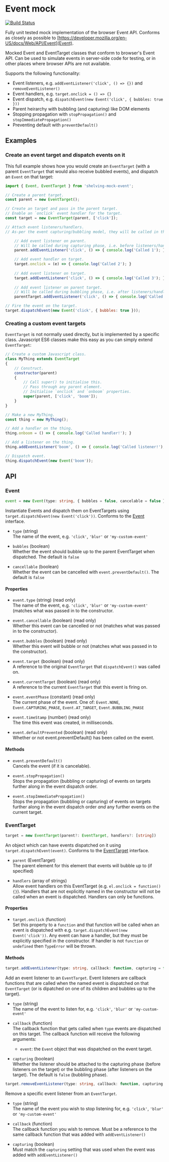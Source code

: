 # Event mock

[![Build Status](https://travis-ci.org/dhoulb/mock-event.svg?branch=master)](https://travis-ci.org/dhoulb/mock-event)

Fully unit tested mock implementation of the browser Event API. Conforms as closely as possible to [https://developer.mozilla.org/en-US/docs/Web/API/Event](Event).

Mocked Event and EventTarget classes that conform to browser's Event API. Can be used to simulate events in server-side code for testing, or in other places where browser APIs are not available. 

Supports the following functionality:

- Event listeners, e.g. `addEventListener('click', () => {})` and `removeEventListener()`
- Event handlers, e.g. `target.onclick = () => {}`
- Event dispatch, e.g. `dispatchEvent(new Event('click', { bubbles: true }))`
- Parent heirarchy with bubbling (and capturing) like DOM elements
- Stopping propagation with `stopPropagation()` and `stopImmediatePropagation()`
- Preventing default with `preventDefault()`

## Examples

### Create an event target and dispatch events on it

This full example shows how you would create an `EventTarget` (with a parent `EventTarget` that would also receive bubbled events), and dispatch an `Event` on that target:

```js
import { Event, EventTarget } from 'shelving-mock-event';

// Create a parent target.
const parent = new EventTarget();

// Create an target and pass in the parent target.
// Enable an `onclick` event handler for the target.
const target = new EventTarget(parent, ['click']); 

// Attach event listeners/handlers.
// As-per the event capturing/bubbling model, they will be called in this order.

	// Add event listener on parent.
	// Will be called during capturing phase, i.e. before listeners/handlers on the target.
	parent.addEventListener('click', () => { console.log('Called 1'); }, true);

	// Add event handler on target.
	target.onclick = (e) => { console.log('Called 2'); }
	
	// Add event listener on target.
	target.addEventListener('click', () => { console.log('Called 3'); });
	
	// Add event listener on parent target.
	// Will be called during bubbling phase, i.e. after listeners/handlers on the target.
	parentTarget.addEventListener('click', () => { console.log('Called 5'); });

// Fire the event on the target.
target.dispatchEvent(new Event('click', { bubbles: true }));
```

### Creating a custom event targets

`EventTarget` is not normally used directly, but is implemented by a specific class. Javascript ES6 classes make this easy as you can simply extend `EventTarget`:

```js
// Create a custom Javascript class.
class MyThing extends EventTarget
{
	// Construct.
	constructor(parent)
	{
		// Call super() to initialise this.
		// Pass through any parent element.
		// Initialise `onclick` and `onboom` properties.
		super(parent, ['click', 'boom']);
	}
}

// Make a new MyThing.
const thing = new MyThing();

// Add a handler on the thing.
thing.onboom = () => { console.log('Called handler!'); }

// Add a listener on the thing.
thing.addEventListener('boom', () => { console.log('Called listener!'); });

// Dispatch event.
thing.dispatchEvent(new Event('boom'));
```

## API

### Event

```typescript
event = new Event(type: string, { bubbles = false, cancelable = false })
```

Instantiate Events and dispatch them on EventTargets using `target.dispatchEvent(new Event('click'))`. Conforms to the [Event](https://developer.mozilla.org/en-US/docs/Web/API/Event) interface.


- `type` (string)  
	The name of the event, e.g. `'click'`, `'blur'` or `'my-custom-event'`

- `bubbles` (boolean)  
	Whether the event should bubble up to the parent EventTarget when dispatched. The default is `false`

- `cancellable` (boolean)  
	Whether the event can be cancelled with `event.preventDefault()`. The default is `false`

#### Properties

- `event.type` (string) (read only)  
	The name of the event, e.g. `'click'`, `'blur'` or `'my-custom-event'` (matches what was passed in to the constructor.

- `event.cancellable` (boolean) (read only)  
	Whether this event can be cancelled or not (matches what was passed in to the constructor).

- `event.bubbles` (boolean) (read only)  
	Whether this event will bubble or not (matches what was passed in to the constructor).

- `event.target` (boolean) (read only)  
	A reference to the original `EventTarget` that `dispatchEvent()` was called on.

- `event.currentTarget` (boolean) (read only)  
	A reference to the current `EventTarget` that this event is firing on.

- `event.eventPhase` (constant) (read only)  
	The current phase of the event. One of: `Event.NONE`, `Event.CAPTURING_PHASE`, `Event.AT_TARGET`, `Event.BUBBLING_PHASE`

- `event.timeStamp` (number) (read only)  
	The time this event was created, in milliseconds.

- `event.defaultPrevented` (boolean) (read only)  
	Whether or not event.preventDefault() has been called on the event.

#### Methods

- `event.preventDefault()`  
	Cancels the event (if it is cancelable).

- `event.stopPropagation()`  
	Stops the propagation (bubbling or capturing) of events on targets further along in the event dispatch order.

- `event.stopImmediatePropagation()`  
	Stops the propagation (bubbling or capturing) of events on targets further along in the event dispatch order _and_ any further events on the current target.

### EventTarget

```typescript
target = new EventTarget(parent?: EventTarget, handlers?: [string])
```

An object which can have events dispatched on it using `target.dispatchEvent(event)`. Conforms to the [EventTarget](https://developer.mozilla.org/en-US/docs/Web/API/EventTarget) interface.

- `parent` (EventTarget)  
	The parent element for this element that events will bubble up to (if specified)

- `handlers` (array of strings)  
	Allow event handlers on this EventTarget (e.g. `el.onclick = function(){}`). Handlers that are not explicitly named in the constructor will not be called when an event is dispatched. Handlers can only be functions.

#### Properties

- `target.onclick` (function)  
	Set this property to a `function` and that function will be called when an event is dispatched with e.g. `target.dispatchEvent(new Event('click'))`. Any event can have a handler, but they must be explicitly specified in the constructor. If handler is not `function` or `undefined` then `TypeError` will be thrown.

#### Methods

```typescript
target.addEventListener(type: string, callback: function, capturing = false)
```

Add an event listener to an `EventTarget`. Event listeners are callback functions that are called when the named event is dispatched on that `EventTarget` (or is dipatched on one of its children and bubbles up to the target).

- `type` (string)  
	The name of the event to listen for, e.g. `'click'`, `'blur'` or `'my-custom-event'`
 
- `callback` (function)  
	The callback function that gets called when `type` events are dispatched on this target. The callback function will receive the following arguments:
	
	- `event`: the `Event` object that was dispatched on the event target.

- `capturing` (boolean)  
	Whether the listener should be attached to the capturing phase (before listeners on the target) or the bubbling phase (after listeners on the target). The default is `false` (bubbling phase).

```typescript
target.removeEventListener(type: string, callback: function, capturing = false)
```

Remove a specific event listener from an `EventTarget`.

- `type` (string)  
	The name of the event you wish to stop listening for, e.g. `'click'`, `'blur'` or `'my-custom-event'`

- `callback` (function)  
	The callback function you wish to remove. Must be a reference to the same callback function that was added with `addEventListener()`

- `capturing` (boolean)  
	Must match the `capturing` setting that was used when the event was added with `addEventListener()`